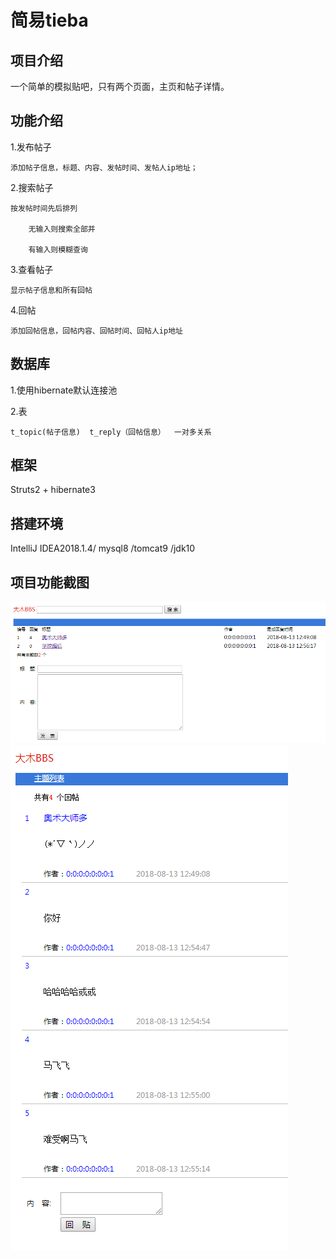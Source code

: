 # 简易tieba

## 项目介绍

  一个简单的模拟贴吧，只有两个页面，主页和帖子详情。       
## 功能介绍

1.发布帖子

    添加帖子信息，标题、内容、发帖时间、发帖人ip地址；
    

2.搜索帖子

    按发帖时间先后排列
    
        无输入则搜索全部并
    
        有输入则模糊查询
3.查看帖子
    
    显示帖子信息和所有回帖
 
 4.回帖
    
    添加回帖信息，回帖内容、回帖时间、回帖人ip地址   
    
## 数据库
1.使用hibernate默认连接池

2.表 
    
    t_topic(帖子信息)  t_reply（回帖信息）  一对多关系
    
## 框架
 Struts2 + hibernate3
## 搭建环境
  IntelliJ IDEA2018.1.4/ mysql8 /tomcat9 /jdk10    
## 项目功能截图
<img src="https://github.com/dayo0107/tieba/blob/master/%E5%BE%AE%E4%BF%A1%E6%88%AA%E5%9B%BE_20180824132519.png" >
<img src="https://github.com/dayo0107/tieba/blob/master/%E5%BE%AE%E4%BF%A1%E6%88%AA%E5%9B%BE_20180824132531.png" >

